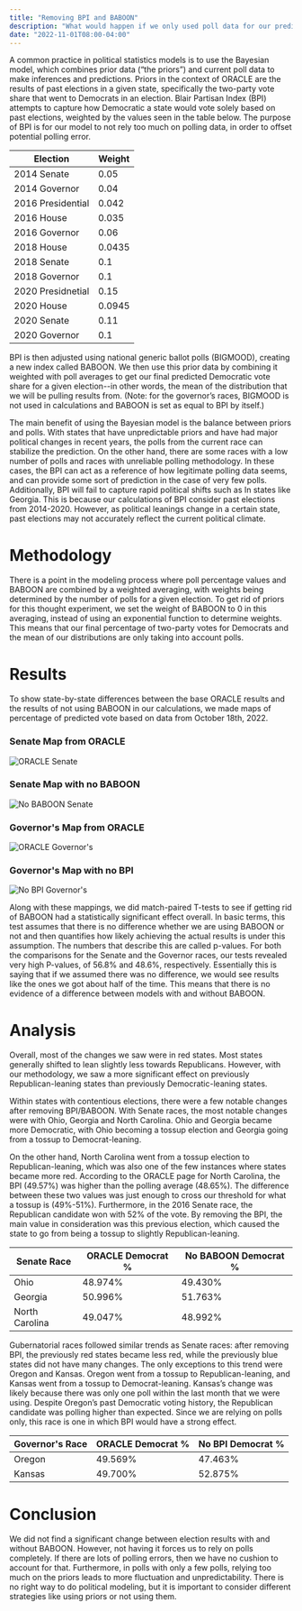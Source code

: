 ```yaml
---
title: "Removing BPI and BABOON"
description: "What would happen if we only used poll data for our predictions?"
date: "2022-11-01T08:00-04:00"
---
```

  
A common practice in political statistics models is to use the Bayesian model, which combines prior data (“the priors”) and current poll data to make inferences and predictions. Priors in the context of ORACLE are the results of past elections in a given state, specifically the two-party vote share that went to Democrats in an election. Blair Partisan Index (BPI) attempts to capture how Democratic a state would vote solely based on past elections, weighted by the values seen in the table below. The purpose of BPI is for our model to not rely too much on polling data, in order to offset potential polling error. 

| Election | Weight |
| ---- | ---------- |
| 2014 Senate | 0.05 |
| 2014 Governor | 0.04 |
| 2016 Presidential | 0.042 |
| 2016 House | 0.035 |
| 2016 Governor | 0.06 |
| 2018 House | 0.0435 |
| 2018 Senate | 0.1 |
| 2018 Governor | 0.1 |
| 2020 Presidnetial | 0.15 |
| 2020 House | 0.0945 |
| 2020 Senate | 0.11 |
| 2020 Governor | 0.1 |


BPI is then adjusted using national generic ballot polls (BIGMOOD), creating a new index called BABOON. We then use this prior data by combining it weighted with poll averages to get our final predicted Democratic vote share for a given election--in other words, the mean of the distribution that we will be pulling results from. (Note: for the governor’s races, BIGMOOD is not used in calculations and BABOON is set as equal to BPI by itself.) 

The main benefit of using the Bayesian model is the balance between priors and polls. With states that have unpredictable priors and have had major political changes in recent years, the polls from the current race can stabilize the prediction. On the other hand, there are some races with a low number of polls and races with unreliable polling methodology. In these cases, the BPI can act as a reference of how legitimate polling data seems, and can provide some sort of prediction in the case of very few polls. Additionally, BPI will fail to capture rapid political shifts such as In states like Georgia. This is because our calculations of BPI consider past elections from 2014-2020. However, as political leanings change in a certain state, past elections may not accurately reflect the current political climate. 

# Methodology
There is a point in the modeling process where poll percentage values and BABOON are combined by a weighted averaging, with weights being determined by the number of polls for a given election. To get rid of priors for this thought experiment, we set the weight of BABOON to 0 in this averaging, instead of using an exponential function to determine weights. This means that our final percentage of two-party votes for Democrats and the mean of our distributions are only taking into account polls. 

# Results
To show state-by-state differences between the base ORACLE results and the results of not using BABOON in our calculations, we made maps of percentage of predicted vote based on data from October 18th, 2022. 

### Senate Map from ORACLE
![ORACLE Senate](https://drive.google.com/uc?id=10b98vIec03lN8RcwMLEjAd6sjq3UqsF2)



### Senate Map with no BABOON
![No BABOON Senate](https://drive.google.com/uc?id=1OnNG-NG7jPdsmuYGxFMYAz3lwCWLCC7f)



### Governor's Map from ORACLE
![ORACLE Governor's](https://drive.google.com/uc?id=1P4QST9aIQRLIH_mRw-wdjPxV5xX_XDIZ)



### Governor's Map with no BPI
![No BPI Governor's](https://drive.google.com/uc?id=1NQcvc7aecaFsgoqy7mn6goRFEu3kme9y)


Along with these mappings, we did match-paired T-tests to see if getting rid of BABOON had a statistically significant effect overall. In basic terms, this test assumes that there is no difference whether we are using BABOON or not and then quantifies how likely achieving the actual results is under this assumption. The numbers that describe this are called p-values. For both the comparisons for the Senate and the Governor races, our tests revealed very high P-values, of 56.8% and 48.6%, respectively. Essentially this is saying that if we assumed there was no difference, we would see results like the ones we got about half of the time. This means that there is no evidence of a difference between models with and without BABOON.

# Analysis
Overall, most of the changes we saw were in red states. Most states generally shifted to lean slightly less towards Republicans. However, with our methodology, we saw a more significant effect on previously Republican-leaning states than previously Democratic-leaning states. 

Within states with contentious elections, there were a few notable changes after removing BPI/BABOON. With Senate races, the most notable changes were with Ohio, Georgia and North Carolina. Ohio and Georgia became more Democratic, with Ohio becoming a tossup election and Georgia going from a tossup to Democrat-leaning. 

On the other hand, North Carolina went from a tossup election to Republican-leaning, which was also one of the few instances where states became more red. According to the ORACLE page for North Carolina, the BPI (49.57%) was higher than the polling average (48.65%). The difference between these two values was just enough to cross our threshold for what a tossup is (49%-51%). Furthermore, in the 2016 Senate race, the Republican candidate won with 52% of the vote. By removing the BPI, the main value in consideration was this previous election, which caused the state to go from being a tossup to slightly Republican-leaning.


| Senate Race | ORACLE Democrat % | No BABOON Democrat % |
| ---- | ---------- | ------- |
| Ohio | 48.974% | 49.430% |
| Georgia | 50.996% | 51.763% |
| North Carolina | 49.047% | 48.992% |

Gubernatorial races followed similar trends as Senate races: after removing BPI, the previously red states became less red, while the previously blue states did not have many changes. The only exceptions to this trend were Oregon and Kansas. Oregon went from a tossup to Republican-leaning, and Kansas went from a tossup to Democrat-leaning. Kansas’s change was likely because there was only one poll within the last month that we were using. Despite Oregon’s past Democratic voting history, the Republican candidate was polling higher than expected. Since we are relying on polls only, this race is one in which BPI would have a strong effect. 

| Governor's Race | ORACLE Democrat % | No BPI Democrat % |
| ---- | ---------- | ------- |
| Oregon | 49.569% | 47.463% |
| Kansas | 49.700% | 52.875% |

# Conclusion
We did not find a significant change between election results with and without BABOON. However, not having it forces us to rely on polls completely. If there are lots of polling errors, then we have no cushion to account for that. Furthermore, in polls with only a few polls, relying too much on the priors leads to more fluctuation and unpredictability. There is no right way to do political modeling, but it is important to consider different strategies like using priors or not using them. 
